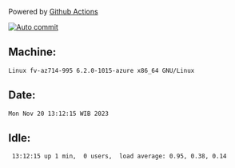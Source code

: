 Powered by [Github Actions](https://github.com/features/actions)

[![Auto commit](https://github.com/hiage/workstation/workflows/Auto%20commit/badge.svg)](https://github.com/hiage/workstation/actions?query=workflow%3A%22Auto+commit%22)

## Machine:
```
Linux fv-az714-995 6.2.0-1015-azure x86_64 GNU/Linux
```
## Date:
```
Mon Nov 20 13:12:15 WIB 2023
```
## Idle:
```
 13:12:15 up 1 min,  0 users,  load average: 0.95, 0.38, 0.14
```
